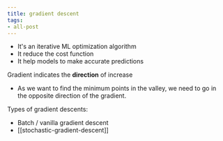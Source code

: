 ```yaml
---
title: gradient descent
tags:
- all-post
---
```


- It's an iterative ML optimization algorithm
- It reduce the cost function
- It help models to make accurate predictions

Gradient indicates the **direction** of increase
- As we want to find the minimum points in the valley, we need to go in the opposite direction of the gradient.

Types of gradient descents:
- Batch / vanilla gradient descent
- [[stochastic-gradient-descent]]
